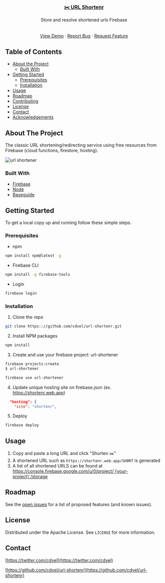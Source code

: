<br />
<p align="center">
  <a href="https://github.com/cdvel/url-shortenr">    
  	<h3 align="center">✂️ URL Shortenr</h3>
  </a>
  <p align="center">
		Store and resolve shortened urls Firebase<br />
<!--     <a href="https://github.com/cdvel/url-shortenr"><strong>Explore the docs »</strong></a>
 -->    <br />
    <br />
    <a href="https://shortenr.web.app">View Demo</a>
    ·
    <a href="https://github.com/cdvel/url-shortenr/issues">Report Bug</a>
    ·
    <a href="https://github.com/cdvel/url-shortenr/issues">Request Feature</a>
  </p>
</p>


## Table of Contents

* [About the Project](#about-the-project)
  * [Built With](#built-with)
* [Getting Started](#getting-started)
  * [Prerequisites](#prerequisites)
  * [Installation](#installation)
* [Usage](#usage)
* [Roadmap](#roadmap)
* [Contributing](#contributing)
* [License](#license)
* [Contact](#contact)
* [Acknowledgements](#acknowledgements)



<!-- ABOUT THE PROJECT -->
## About The Project


The classic URL shortening/redirecting service using free resources from Firebase (cloud functions, firestore, hosting). 

![url shortener](https://user-images.githubusercontent.com/10421005/65597591-129b4980-dfcc-11e9-953f-5ec59b6e26e2.png)


### Built With

* [Firebase](https://firebase.google.com/)
* [Node](https://nodejs.org/)
* [Baseguide](https://basegui.de)



<!-- GETTING STARTED -->
## Getting Started

To get a local copy up and running follow these simple steps.

### Prerequisites

* npm
```sh
npm install npm@latest -g
```

* Firebase CLI
```sh
npm install -g firebase-tools
```

* Login
```sh
firebase login
```

### Installation
 
1. Clone the repo
```sh
git clone https:://github.com/cdvel/url-shortenr.git
```
2. Install NPM packages
```sh
npm install
```
3. Create  and use your firebase project: url-shortener
```sh
firebase projects:create
$ url-shortener

firebase use url-shortener
```

4. Update unique hosting site on firebase.json (ex. https://shortenr.web.app)
```json
  "hosting": {
    "site": "shortenr",

```

5. Deploy
```sh
firebase deploy
```


<!-- USAGE EXAMPLES -->
## Usage

1. Copy and paste a long URL and click "Shorten ✂️"
2. A shortened URL such as `https://shortenr.web.app/SH0RT` is generated
3. A list of all shortened URLS can be found at https://console.firebase.google.com/u/0/project/`{your-project}`/storage


<!-- _For more examples, please refer to the [Documentation](https://shortenr.web.app)_ -->



<!-- ROADMAP -->
## Roadmap

See the [open issues](https://github.com/cdvel/url-shortenr/issues) for a list of proposed features (and known issues).



<!-- LICENSE -->
## License

Distributed under the Apache License. See `LICENSE` for more information.



<!-- CONTACT -->
## Contact

[https://twitter.com/cdvel](https://twitter.com/cdvel)

[https://github.com/cdvel/url-shortenr](https://github.com/cdvel/url-shortenr)
